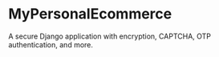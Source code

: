 # MyPersonalEcommerce
A secure Django application with encryption, CAPTCHA, OTP authentication, and more.
